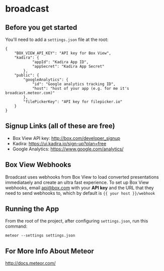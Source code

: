 broadcast
=========
## Before you get started

You'll need to add a `settings.json` file at the root:

	{
		"BOX_VIEW_API_KEY": "API key for Box View",
		"kadira": {
    			"appId": "Kadira App ID",
    			"appSecret": "Kadira App Secret"
    		},
		"public": {
	    	"googleAnalytics": {
	            "id": "Google analytics tracking ID",
	            "host": "host of your app (e.g. for me it's broadcast.meteor.com)"
	        },
	    	"filePickerKey": "API key for filepicker.io"
	  	}
	}
	
## Signup Links (all of these are free)
- Box View API key: http://box.com/developer_signup
- Kadira: https://ui.kadira.io/sign-up?plan=free
- Google Analytics: https://www.google.com/analytics/

## Box View Webhooks

Broadcast uses webhooks from Box View to load converted presentations immediataely and create an ultra fast experience. To set up Box View webhooks, email api@box.com with your **API key** and the URL that they need to send webhooks to, which by default is `{{ your host }}/webhook`

## Running the App

From the root of the project, after configuring `settings.json`, run this command:

	meteor --settings settings.json

## For More Info About Meteor

http://docs.meteor.com/
